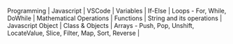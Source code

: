 Programming | Javascript | VSCode | Variables | If-Else | Loops - For, While, DoWhile | Mathematical Operations | Functions | String and its operations | Javascript Object | Class & Objects | Arrays - Push, Pop, Unshift, LocateValue, Slice, Filter, Map, Sort, Reverse |
